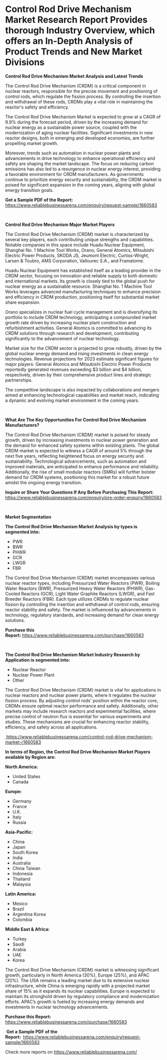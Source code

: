 <p><h1>Control Rod Drive Mechanism Market Research Report Provides thorough Industry Overview, which offers an In-Depth Analysis of Product Trends and New Market Divisions</h1></p><p><strong>Control Rod Drive Mechanism Market Analysis and Latest Trends</strong></p>
<p><p>The Control Rod Drive Mechanism (CRDM) is a critical component in nuclear reactors, responsible for the precise movement and positioning of control rods, which regulate the fission process. By controlling the insertion and withdrawal of these rods, CRDMs play a vital role in maintaining the reactor's safety and efficiency. </p><p>The Control Rod Drive Mechanism Market is expected to grow at a CAGR of 9.9% during the forecast period, driven by the increasing demand for nuclear energy as a sustainable power source, coupled with the modernization of aging nuclear facilities. Significant investments in new reactor designs, both in emerging and developed economies, are further propelling market growth. </p><p>Moreover, trends such as automation in nuclear power plants and advancements in drive technology to enhance operational efficiency and safety are shaping the market landscape. The focus on reducing carbon emissions has also led to a resurgence in nuclear energy interest, providing a favorable environment for CRDM manufacturers. As governments continue to prioritize energy security and sustainability, the CRDM market is poised for significant expansion in the coming years, aligning with global energy transition goals.</p></p>
<p><strong>Get a Sample PDF of the Report:&nbsp;</strong> <a href="https://www.reliablebusinessarena.com/enquiry/request-sample/1660583?utm_campaign=3181&utm_medium=2&utm_source=Github&utm_content=ia&utm_term=07042025&utm_id=control-rod-drive-mechanism">https://www.reliablebusinessarena.com/enquiry/request-sample/1660583</a></p>
<p>&nbsp;</p>
<p><strong>Control Rod Drive Mechanism Major Market Players</strong></p>
<p><p>The Control Rod Drive Mechanism (CRDM) market is characterized by several key players, each contributing unique strengths and capabilities. Notable companies in this space include Huadu Nuclear Equipment, Shanghai No. 1 Machine Tool Works, Orano, General Atomics, Mitsubishi Electric Power Products, SKODA JS, Jeumont Electric, Curtiss-Wright, Larsen & Toubro, AMS Corporation, Vallourec S.A., and Framatome.</p><p>Huadu Nuclear Equipment has established itself as a leading provider in the CRDM sector, focusing on innovation and reliable supply to both domestic and international markets. Its growth is closely tied to the global push for nuclear energy as a sustainable resource. Shanghai No. 1 Machine Tool Works leverages advanced manufacturing techniques to enhance precision and efficiency in CRDM production, positioning itself for substantial market share expansion.</p><p>Orano specializes in nuclear fuel cycle management and is diversifying its portfolio to include CRDM technology, anticipating a compounded market growth rate driven by increasing nuclear plant construction and refurbishment activities. General Atomics is committed to advancing its CRDM solutions through research and development, contributing significantly to the advancement of nuclear technology.</p><p>Market size for the CRDM sector is projected to grow robustly, driven by the global nuclear energy demand and rising investments in clean energy technologies. Revenue projections for 2023 estimate significant figures for major players: General Atomics and Mitsubishi Electric Power Products reportedly generated revenues exceeding $3 billion and $4 billion, respectively, driven by their comprehensive product lines and strategic partnerships.</p><p>The competitive landscape is also impacted by collaborations and mergers aimed at enhancing technological capabilities and market reach, indicating a dynamic and evolving market environment in the coming years.</p></p>
<p>&nbsp;</p>
<p><strong>What Are The Key Opportunities For Control Rod Drive Mechanism Manufacturers?</strong></p>
<p><p>The Control Rod Drive Mechanism (CRDM) market is poised for steady growth, driven by increasing investments in nuclear power generation and the demand for enhanced safety systems within existing plants. The global CRDM market is expected to witness a CAGR of around 5% through the next five years, reflecting heightened focus on energy security and sustainability. Technological advancements, such as automation and improved materials, are anticipated to enhance performance and reliability. Additionally, the rise of small modular reactors (SMRs) will further bolster demand for CRDM systems, positioning this market for a robust future amidst the ongoing energy transition.</p></p>
<p><strong>Inquire or Share Your Questions If Any Before Purchasing This Report:</strong> <a href="https://www.reliablebusinessarena.com/enquiry/pre-order-enquiry/1660583?utm_campaign=3181&utm_medium=2&utm_source=Github&utm_content=ia&utm_term=07042025&utm_id=control-rod-drive-mechanism">https://www.reliablebusinessarena.com/enquiry/pre-order-enquiry/1660583</a></p>
<p>&nbsp;</p>
<p><strong>Market Segmentation</strong></p>
<p><strong>The Control Rod Drive Mechanism Market Analysis by types is segmented into:</strong></p>
<p><ul><li>PWR</li><li>BWR</li><li>PHWR</li><li>GCR</li><li>LWGR</li><li>FBR</li></ul></p>
<p><p>The Control Rod Drive Mechanism (CRDM) market encompasses various nuclear reactor types, including Pressurized Water Reactors (PWR), Boiling Water Reactors (BWR), Pressurized Heavy Water Reactors (PHWR), Gas-Cooled Reactors (GCR), Light Water Graphite Reactors (LWGR), and Fast Breeder Reactors (FBR). Each type utilizes CRDMs to regulate nuclear fission by controlling the insertion and withdrawal of control rods, ensuring reactor stability and safety. The market is influenced by advancements in technology, regulatory standards, and increasing demand for clean energy solutions.</p></p>
<p><strong>Purchase this Report:&nbsp;</strong><a href="https://www.reliablebusinessarena.com/purchase/1660583?utm_campaign=3181&utm_medium=2&utm_source=Github&utm_content=ia&utm_term=07042025&utm_id=control-rod-drive-mechanism">https://www.reliablebusinessarena.com/purchase/1660583</a></p>
<p>&nbsp;</p>
<p><strong>The Control Rod Drive Mechanism Market Industry Research by Application is segmented into:</strong></p>
<p><ul><li>Nuclear Reactor</li><li>Nuclear Power Plant</li><li>Other</li></ul></p>
<p><p>The Control Rod Drive Mechanism (CRDM) market is vital for applications in nuclear reactors and nuclear power plants, where it regulates the nuclear fission process. By adjusting control rods' position within the reactor core, CRDMs ensure optimal reactor performance and safety. Additionally, other markets may include research reactors and experimental facilities, where precise control of neutron flux is essential for various experiments and studies. These mechanisms are crucial for enhancing reactor stability, efficiency, and safety across all applications.</p></p>
<p><a href="https://www.reliablebusinessarena.com/control-rod-drive-mechanism-market-r1660583?utm_campaign=3181&utm_medium=2&utm_source=Github&utm_content=ia&utm_term=07042025&utm_id=control-rod-drive-mechanism">&nbsp;https://www.reliablebusinessarena.com/control-rod-drive-mechanism-market-r1660583</a></p>
<p><strong>In terms of Region, the Control Rod Drive Mechanism Market Players available by Region are:</strong></p>
<p>
    <p> <strong> North America: </strong>
        <ul>
            <li>United States</li>
            <li>Canada</li>
        </ul>
        </p> 
    <p> <strong> Europe: </strong>
        <ul>
            <li>Germany</li>
            <li>France</li>
            <li>U.K.</li>
            <li>Italy</li>
            <li>Russia</li>
        </ul>
        </p> 
    <p> <strong> Asia-Pacific: </strong>
        <ul>
            <li>China</li>
            <li>Japan</li>
            <li>South Korea</li>
            <li>India</li>
            <li>Australia</li>
            <li>China Taiwan</li>
            <li>Indonesia</li>
            <li>Thailand</li>
            <li>Malaysia</li>
        </ul>
        </p> 
    <p> <strong> Latin America: </strong>
        <ul>
            <li>Mexico</li>
            <li>Brazil</li>
            <li>Argentina Korea</li>
            <li>Colombia</li>
        </ul>
        </p> 
    <p> <strong> Middle East & Africa: </strong>
        <ul>
            <li>Turkey</li>
            <li>Saudi</li>
            <li>Arabia</li>
            <li>UAE</li>
            <li>Korea</li>
        </ul>
    </p>
    </p>
<p><p>The Control Rod Drive Mechanism (CRDM) market is witnessing significant growth, particularly in North America (30%), Europe (25%), and APAC (20%). The USA remains a leading market due to its extensive nuclear infrastructure, while China is emerging rapidly with a projected market share of 15% as it expands its nuclear capabilities. Europe is expected to maintain its stronghold driven by regulatory compliance and modernization efforts. APAC’s growth is fueled by increasing energy demands and investments in nuclear technology advancements.</p></p>
<p><strong>Purchase this Report: </strong><a href="https://www.reliablebusinessarena.com/purchase/1660583?utm_campaign=3181&utm_medium=2&utm_source=Github&utm_content=ia&utm_term=07042025&utm_id=control-rod-drive-mechanism">https://www.reliablebusinessarena.com/purchase/1660583</a></p>
<p>&nbsp;<strong>Get a Sample PDF of the Report:&nbsp;&nbsp;</strong><a href="https://www.reliablebusinessarena.com/enquiry/request-sample/1660583?utm_campaign=3181&utm_medium=2&utm_source=Github&utm_content=ia&utm_term=07042025&utm_id=control-rod-drive-mechanism">https://www.reliablebusinessarena.com/enquiry/request-sample/1660583</a></p>
<p><strong></strong></p>
<p>Check more reports on <a href="https://www.reliablebusinessarena.com/?utm_campaign=3181&utm_medium=2&utm_source=Github&utm_content=ia&utm_term=07042025&utm_id=control-rod-drive-mechanism">https://www.reliablebusinessarena.com/</a></p>